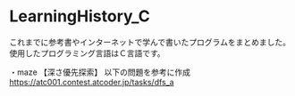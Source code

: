 # LearningHistory_C

これまでに参考書やインターネットで学んで書いたプログラムをまとめました。
使用したプログラミング言語はＣ言語です。

・maze
【深さ優先探索】
以下の問題を参考に作成
https://atc001.contest.atcoder.jp/tasks/dfs_a

